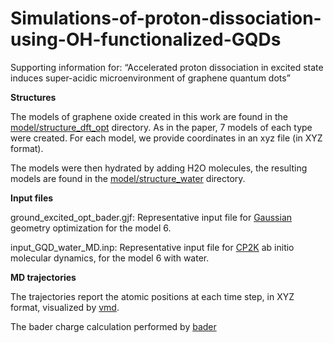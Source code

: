 # Simulations-of-proton-dissociation-using-OH-functionalized-GQDs

Supporting information for: “Accelerated proton dissociation in excited state induces super-acidic microenvironment of graphene quantum dots”



**Structures**

The models of graphene oxide created in this work are found in the [model/structure_dft_opt](https://github.com/baowanc/proton/tree/main/model/structure_dft_opt) directory. As in the paper, 7 models of each type were created. For each model, we provide coordinates in an xyz file (in XYZ format).

The models were then hydrated by adding H2O molecules, the resulting models are found in the [model/structure_water](https://github.com/baowanc/proton/tree/main/model/structure_water) directory. 


**Input files**

ground_excited_opt_bader.gjf: Representative input file for [Gaussian](https://gaussian.com/gaussian16/) geometry optimization for the model 6.

input_GQD_water_MD.inp: Representative input file for [CP2K](https://www.cp2k.org/) ab initio molecular dynamics, for the model 6 with water.


**MD trajectories**

The trajectories report the atomic positions at each time step, in XYZ format, visualized by [vmd](https://www.ks.uiuc.edu/Research/vmd/).

The bader charge calculation performed by [bader](https://theory.cm.utexas.edu/henkelman/code/bader/)
